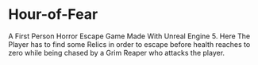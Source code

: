 # Hour-of-Fear
A First Person Horror Escape Game Made With Unreal Engine 5. Here The Player has to find some Relics in order to escape before health reaches to zero while being chased by a Grim Reaper who attacks the player.
